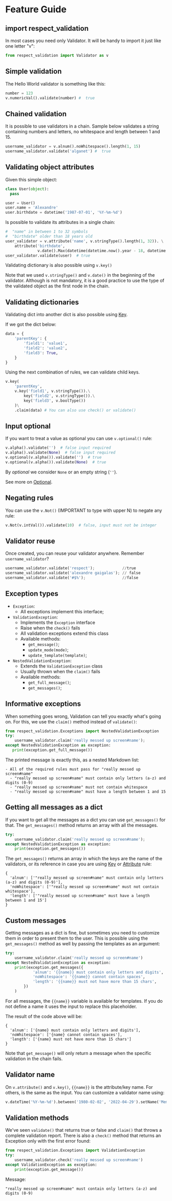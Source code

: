 # Feature Guide

## import respect_validation

In most cases you need only Validator. It will be handy to import it just like one letter "v":

```python
from respect_validation import Validator as v
```

## Simple validation

The Hello World validator is something like this:

```python
number = 123
v.numericVal().validate(number) #  true
```

## Chained validation

It is possible to use validators in a chain. Sample below validates a string
containing numbers and letters, no whitespace and length between 1 and 15.

```python
username_validator = v.alnum().noWhitespace().length(1, 15)
username_validator.validate('alganet') #  true
```

## Validating object attributes

Given this simple object:

```python
class User(object):
  pass

user = User()
user.name = 'Alexandre'
user.birthdate = datetime('1987-07-01', '%Y-%m-%d')
```

Is possible to validate its attributes in a single chain:

```python
#  "name" in between 1 to 32 symbols
#  "birthdate" older than 18 years old
user_validator = v.attribute('name', v.stringType().length(1, 32)). \
    attribute('birthdate',
              v.date().Max(datetime(datetime.now().year - 18, datetime.now().month, datetime.now().day)))
user_validator.validate(user)  # true
```

Validating dictionary is also possible using `v.key()`

Note that we used `v.stringType()` and `v.date()` in the beginning of the validator.
Although is not mandatory, it is a good practice to use the type of the
validated object as the first node in the chain.

## Validating dictionaries

Validating dict into another dict is also possible using [Key](rules/Key.md).

If we got the dict below:

```python
data = {
    'parentKey': {
        'field1': 'value1',
        'field2': 'value2',
        'field3': True,
    }
}
```

Using the next combination of rules, we can validate child keys.

```python
v.key(
    'parentKey',
    v.key('field1', v.stringType()).\
        key('field2', v.stringType()).\
        key('field3', v.boolType())
    )\
    .claim(data) # You can also use check() or validate()
```

## Input optional

If you want to treat a value as optional you can use `v.optional()` rule:

```python
v.alpha().validate('')  # false input required
v.alpha().validate(None)  # false input required
v.optional(v.alpha()).validate('')  # true
v.optional(v.alpha()).validate(None)  # true
```

By _optional_ we consider `None` or an empty string (`''`).

See more on [Optional](rules/Optional.md).

## Negating rules

You can use the `v.Not()` (IMPORTANT to type with upper N) to negate any rule:

```python
v.Not(v.intVal()).validate(10)  # false, input must not be integer
```

## Validator reuse

Once created, you can reuse your validator anywhere. Remember `username_validator`?

```python
username_validator.validate('respect');            //true
username_validator.validate('alexandre gaigalas'); // false
username_validator.validate('#$%');                //false
```

## Exception types

- `Exception`:
  - All exceptions implement this interface;
- `ValidationException`:
  - Implements the `Exception` interface
  - Raise when the `check()` fails
  - All validation exceptions extend this class
  - Available methods:
    - `get_message()`;
    - `update_mode(mode)`;
    - `update_template(template)`;
- `NestedValidationException`:
  - Extends the `ValidationException` class
  - Usually thrown when the `claim()` fails
  - Available methods:
    - `get_full_message()`;
    - `get_messages()`;

## Informative exceptions

When something goes wrong, Validation can tell you exactly what's going on. For this,
we use the `claim()` method instead of `validate()`:

```python
from respect_validation.Exceptions import NestedValidationException
try:
    username_validator.claim('really messed up screen#name');
except NestedValidationException as exception:
   print(exception.get_full_message())
```

The printed message is exactly this, as a nested Markdown list:

```no-highlight
- All of the required rules must pass for "really messed up screen#name"
  - "really messed up screen#name" must contain only letters (a-z) and digits (0-9)
  - "really messed up screen#name" must not contain whitespace
  - "really messed up screen#name" must have a length between 1 and 15
```

## Getting all messages as a dict

If you want to get all the messages as a dict you can use `get_messages()` for
that. The `get_messages()` method returns an array with all the messages.

```python
try:
    username_validator.claim('really messed up screen#name');
except NestedValidationException as exception:
    print(exception.get_messages())
```

The `get_messages()` returns an array in which the keys are the name of the
validators, or its reference in case you are using [Key](rules/Key.md) or
[Attribute](rules/Attribute.md) rule:

```no-highlight
{
  'alnum': ['"really messed up screen#name" must contain only letters (a-z) and digits (0-9)'], 
  'noWhitespace': ['"really messed up screen#name" must not contain whitespace'], 
  'length': ['"really messed up screen#name" must have a length between 1 and 15']
}
```

## Custom messages

Getting messages as a dict is fine, but sometimes you need to customize them
in order to present them to the user. This is possible using the `get_messages()`
method as well by passing the templates as an argument:

```python
try:
    username_validator.claim('really messed up screen#name')
except NestedValidationException as exception:
    print(exception.get_messages({
            'alnum': '{{name}} must contain only letters and digits',
            'noWhitespace': '{{name}} cannot contain spaces',
            'length': '{{name}} must not have more than 15 chars',
        })
    )
```

For all messages, the `{{name}}` variable is available for templates. If you do
not define a name it uses the input to replace this placeholder.

The result of the code above will be:

```no-highlight
{
  'alnum': ['{name} must contain only letters and digits'], 
  'noWhitespace': ['{name} cannot contain spaces'], 
  'length': ['{name} must not have more than 15 chars']
}
```

Note that `get_message()` will only return a message when the specific validation
in the chain fails.

## Validator name

On `v.attribute()` and `v.key()`, `{{name}}` is the attribute/key name. For others,
is the same as the input. You can customize a validator name using:

```python
v.dateTime('%Y-%m-%d').between('1980-02-02', '2022-04-29').setName('Member Since');
```

## Validation methods

We've seen `validate()` that returns true or false and `claim()` that throws a complete
validation report. There is also a `check()` method that returns an Exception
only with the first error found:

```python
from respect_validation.Exceptions import ValidationException
try:
    username_validator.check('really messed up screen#name')
except ValidationException as exception:
    print(exception.get_message())
```

Message:

```no-highlight
"really messed up screen#name" must contain only letters (a-z) and digits (0-9)
```
